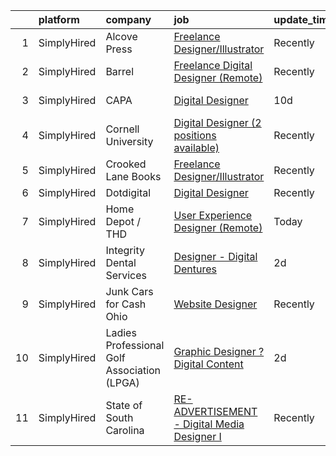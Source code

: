 

|    | platform    | company                                     | job                                                                                                                                                      | update_time   | location                 |
|---:|:------------|:--------------------------------------------|:---------------------------------------------------------------------------------------------------------------------------------------------------------|:--------------|:-------------------------|
|  1 | SimplyHired | Alcove Press                                | [Freelance Designer/Illustrator](https://www.simplyhired.com/job/NFPOnORXu61AwCEsRn-lJr_s0fZ_cbKUmLO_BOEuhEuZwGrhey-t1A?q=digital+designer)              | Recently      | Remote                   |
|  2 | SimplyHired | Barrel                                      | [Freelance Digital Designer (Remote)](https://www.simplyhired.com/job/MGCRyov2xQUwFvyeVPo3X_2Pkf0su8Z9hur-fJBiZu61-G3q25sc8g?q=digital+designer)         | Recently      | United States            |
|  3 | SimplyHired | CAPA                                        | [Digital Designer](https://www.simplyhired.com/job/kOMmZ2W7RZOJbIfd5OSKRRYMpEYgcO34rzA0hHrEAhMwQzBl3woVyw?q=digital+designer)                            | 10d           | Columbus, OH             |
|  4 | SimplyHired | Cornell University                          | [Digital Designer (2 positions available)](https://www.simplyhired.com/job/Q8Ig5LdS5Qh-DwucpJ0JNR0LWIUTtaQj3x1EmstQKYle1FwKmOCJZw?q=digital+designer)    | Recently      | Ithaca, NY               |
|  5 | SimplyHired | Crooked Lane Books                          | [Freelance Designer/Illustrator](https://www.simplyhired.com/job/UhExaaYu1t4V71-D418Rl8bP7ITf3P-8-IaObyNXzN5HjI7MoCcq4w?q=digital+designer)              | Recently      | Remote                   |
|  6 | SimplyHired | Dotdigital                                  | [Digital Designer](https://www.simplyhired.com/job/_GGPSb1fs4IG0rfwBvhYDskM2UZ2A8TMPzLjm-A4jxemwuXbYrG4qA?q=digital+designer)                            | Recently      | Remote                   |
|  7 | SimplyHired | Home Depot / THD                            | [User Experience Designer (Remote)](https://www.simplyhired.com/job/LWplfATSij1PdWSSx17m9W_x6G6b4DHgI6o_wFXv_-ra-eYmrrQYOA?q=digital+designer)           | Today         | Atlanta, GA              |
|  8 | SimplyHired | Integrity Dental Services                   | [Designer - Digital Dentures](https://www.simplyhired.com/job/vGB3DZTHlKWpCLsiywFs8_lBqpg-Zx2Ygb4HxW8NQWL2d54zZMbYDA?q=digital+designer)                 | 2d            | United States            |
|  9 | SimplyHired | Junk Cars for Cash Ohio                     | [Website Designer](https://www.simplyhired.com/job/xKDnnySBH0oYn6f2L199po_z2osfjRF9qTQSPvs7bzOs7o87r0SnYw?q=digital+designer)                            | Recently      | Ohio                     |
| 10 | SimplyHired | Ladies Professional Golf Association (LPGA) | [Graphic Designer ? Digital Content](https://www.simplyhired.com/job/Blwsj6h9GEpscwpChsFm6-7MPsgbov87UlNOmfcVRJ7hWGHIEP0sjQ?q=digital+designer)          | 2d            | Remote                   |
| 11 | SimplyHired | State of South Carolina                     | [RE-ADVERTISEMENT - Digital Media Designer I](https://www.simplyhired.com/job/gebXf1IWPHi3q1DhK60C_HTsecUSKtkLCeQEBvuc4uvdSDmpqTfAhg?q=digital+designer) | Recently      | Columbia, SC +1 location |